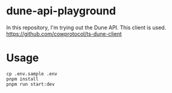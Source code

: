 # dune-api-playground

In this repository, I'm trying out the Dune API.
This client is used.
https://github.com/cowprotocol/ts-dune-client

# Usage

```
cp .env.sample .env
pnpm install
pnpm run start:dev
```
